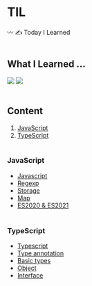 # TIL
〰️ ✍️ Today I Learned
<br/><br/>

## What I Learned ...
<img src="https://img.shields.io/badge/JavaScript-FFC947?style=flat-square&logo=JavaScript&logoColor=white"/></a>
<img src="https://img.shields.io/badge/TypeScript-125D98?style=flat-square&logo=TypeScript&logoColor=white"/></a>
<br/><br/>

## Content
1. [JavaScript](#JavaScript)
2. [TypeScript](#TypeScript)
<br/><br/>

### JavaScript
* [Javascript](./JavaScript/javascript.md)
* [Regexp](./JavaScript/regexp.md)
* [Storage](./JavaScript/storage.md)
* [Map](./)
* [ES2020 & ES2021](./JavaScript/es2020-es2021.md)
<br/><br/>

### TypeScript
* [Typescript](./TypeScript/typescript.md)
* [Type annotation](./TypeScript/type-annotation.md)
* [Basic types](./TypeScript/basic-types.md)
* [Object](./TypeScript/object.md)
* [Interface](./TypeScript/interface.md)
<br/><br/>
